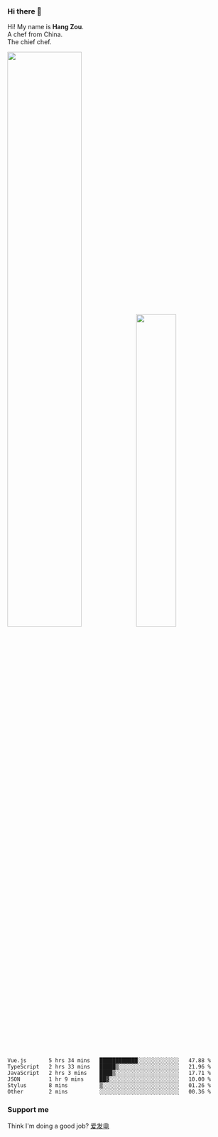 ### Hi there 👋

Hi! My name is **Hang Zou**.  
A chef from China.  
The chief chef.

<img align="" width="57.5%" src="https://github-readme-stats.vercel.app/api?username=zouhangwithsweet&hide_title=true&hide_border=true&show_icons=true&include_all_commits=true&line_height=21" /><img align="" width="42.4%" src="https://github-readme-stats.vercel.app/api/top-langs/?username=zouhangwithsweet&hide_title=true&hide_border=true&layout=compact" />

<!--START_SECTION:waka-->

```text
Vue.js       5 hrs 34 mins   ████████████░░░░░░░░░░░░░   47.88 %
TypeScript   2 hrs 33 mins   █████▒░░░░░░░░░░░░░░░░░░░   21.96 %
JavaScript   2 hrs 3 mins    ████▒░░░░░░░░░░░░░░░░░░░░   17.71 %
JSON         1 hr 9 mins     ██▓░░░░░░░░░░░░░░░░░░░░░░   10.00 %
Stylus       8 mins          ▒░░░░░░░░░░░░░░░░░░░░░░░░   01.26 %
Other        2 mins          ░░░░░░░░░░░░░░░░░░░░░░░░░   00.36 %
```

<!--END_SECTION:waka-->

### Support me

Think I'm doing a good job? [爱发电](https://afdian.net/@zouhangsweet)

